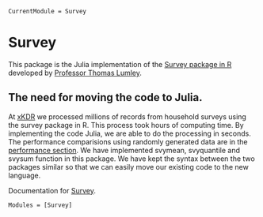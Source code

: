 ```@meta
CurrentModule = Survey
```

# Survey

This package is the Julia implementation of the [Survey package in R](https://cran.r-project.org/web/packages/survey/index.html) developed by [Professor Thomas Lumley](https://www.stat.auckland.ac.nz/people/tlum005). 

## The need for moving the code to Julia. 

At [xKDR](https://xkdr.org/) we processed millions of records from household surveys using the survey package in R. This process took hours of computing time. By implementing the code Julia, we are able to do the processing in seconds. The performance comparisions using randomly generated data are in the [performance section](performance.md). We have implemented svymean, svyquantile and svysum function in this package. We have kept the syntax between the two packages similar so that we can easily move our existing code to the new language.

Documentation for [Survey](https://github.com/Survey.jl).

```@autodocs
Modules = [Survey]
```
